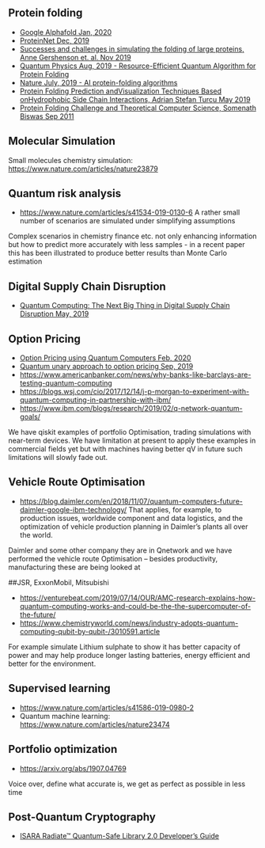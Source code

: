 ## Protein folding
- [Google Alphafold Jan, 2020](https://deepmind.com/blog/article/AlphaFold-Using-AI-for-scientific-discovery)
- [ProteinNet Dec, 2019 ](https://github.com/aqlaboratory/proteinnet)
- [Successes and challenges in simulating the folding of large proteins, Anne Gershenson et. al. Nov 2019](https://www.jbc.org/content/early/2019/11/11/jbc.REV119.006794.full.pdf)
- [Quantum Physics Aug, 2019 - Resource-Efficient Quantum Algorithm for Protein Folding ](https://arxiv.org/abs/1908.02163)
- [Nature July, 2019 - AI protein-folding algorithms ](https://www.nature.com/articles/d41586-019-01357-6)
- [Protein Folding Prediction andVisualization Techniques Based onHydrophobic Side Chain Interactions, Adrian Stefan Turcu May 2019](https://cs.brown.edu/research/pubs/theses/ugrad/2019/turcu.adrian.pdf)
- [Protein Folding Challenge and Theoretical Computer Science, Somenath Biswas Sep 2011](https://www.cse.iitk.ac.in/users/sb/papers/a-talk.pdf)

## Molecular Simulation
Small molecules chemistry simulation: https://www.nature.com/articles/nature23879

## Quantum risk analysis 
- https://www.nature.com/articles/s41534-019-0130-6
A rather small number of scenarios are simulated under simplifying assumptions 

Complex scenarios in chemistry finance etc. not only enhancing information but how to predict more accurately with less samples - in a recent paper this has been illustrated to produce better results than Monte Carlo estimation

## Digital Supply Chain Disruption
- [Quantum Computing: The Next Big Thing in Digital Supply Chain Disruption May, 2019](https://www.tcs.com/blogs/quantum-computing-digital-supply-chain-disruption)

## Option Pricing
- [Option Pricing using Quantum Computers Feb, 2020](https://arxiv.org/pdf/1905.02666.pdf)
- [Quantum unary approach to option pricing Sep, 2019](https://arxiv.org/pdf/1912.01618.pdf)
- https://www.americanbanker.com/news/why-banks-like-barclays-are-testing-quantum-computing
- https://blogs.wsj.com/cio/2017/12/14/j-p-morgan-to-experiment-with-quantum-computing-in-partnership-with-ibm/
- https://www.ibm.com/blogs/research/2019/02/q-network-quantum-goals/

We have qiskit examples of portfolio Optimisation, trading simulations with near-term devices. We have limitation at present to apply these examples in commercial fields yet but with machines having better qV in future such limitations will slowly fade out.

## Vehicle Route Optimisation
- https://blog.daimler.com/en/2018/11/07/quantum-computers-future-daimler-google-ibm-technology/
That applies, for example, to production issues, worldwide component and data logistics, and the optimization of vehicle production planning in Daimler’s plants all over the world. 

Daimler and some other company they are in Qnetwork and we have performed the vehicle route Optimisation – besides productivity, manufacturing these are being looked at

##JSR, ExxonMobil, Mitsubishi
- https://venturebeat.com/2019/07/14/OUR/AMC-research-explains-how-quantum-computing-works-and-could-be-the-the-supercomputer-of-the-future/
- https://www.chemistryworld.com/news/industry-adopts-quantum-computing-qubit-by-qubit-/3010591.article

For example simulate Lithium sulphate to show it has better capacity of power and may help produce longer lasting batteries, energy efficient and better for the environment.

## Supervised learning
- https://www.nature.com/articles/s41586-019-0980-2
- Quantum machine learning: https://www.nature.com/articles/nature23474

## Portfolio optimization
- https://arxiv.org/abs/1907.04769 

Voice over, define what accurate is, we get as perfect as possible in less time

## Post-Quantum Cryptography
- [ISARA Radiate™ Quantum-Safe Library 2.0 Developer’s Guide](https://www.isara.com/toolkit/2/doc/guide/guide.html#gettingstarted)
